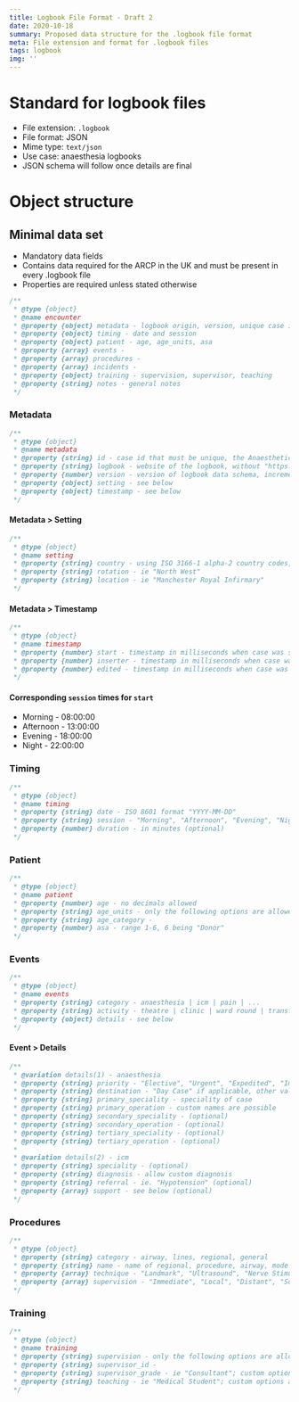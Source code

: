```yaml
---
title: Logbook File Format - Draft 2
date: 2020-10-18
summary: Proposed data structure for the .logbook file format
meta: File extension and format for .logbook files
tags: logbook
img: ''
---
```


# Standard for logbook files
* File extension: ```.logbook```
* File format: JSON
* Mime type: ```text/json```
* Use case: anaesthesia logbooks
* JSON schema will follow once details are final

# Object structure

## Minimal data set
* Mandatory data fields
* Contains data required for the ARCP in the UK and must be present in every .logbook file
* Properties are required unless stated otherwise

```js
/**
 * @type {object}
 * @name encounter
 * @property {object} metadata - logbook origin, version, unique case id, timestamps (start, inserted)
 * @property {object} timing - date and session
 * @property {object} patient - age, age_units, asa
 * @property {array} events -
 * @property {array} procedures -
 * @property {array} incidents -
 * @property {object} training - supervision, supervisor, teaching
 * @property {string} notes - general notes
 */
```

### Metadata
```js
/**
 * @type {object}
 * @name metadata
 * @property {string} id - case id that must be unique, the AnaestheticsApp Logbook uses uuid v4
 * @property {string} logbook - website of the logbook, without "https://", ie "anaesthetics.app" or "lifelong.rcoa.ac.uk"
 * @property {number} version - version of logbook data schema, increment when object schema is modified
 * @property {object} setting - see below
 * @property {object} timestamp - see below
 */
```

#### Metadata > Setting
```js
/**
 * @type {object}
 * @name setting
 * @property {string} country - using ISO 3166-1 alpha-2 country codes, such as "gb", "de", "at", "ug"
 * @property {string} rotation - ie "North West"
 * @property {string} location - ie "Manchester Royal Infirmary"
 */
```

#### Metadata > Timestamp
```js
/**
 * @type {object}
 * @name timestamp
 * @property {number} start - timestamp in milliseconds when case was started (use session times below if the logbook does not use exact times)
 * @property {number} inserter - timestamp in milliseconds when case was inserted
 * @property {number} edited - timestamp in milliseconds when case was edited
 */
```

#### Corresponding ```session``` times for ```start```
 * Morning - 08:00:00
 * Afternoon - 13:00:00
 * Evening - 18:00:00
 * Night - 22:00:00

### Timing
```js
/**
 * @type {object}
 * @name timing
 * @property {string} date - ISO 8601 format "YYYY-MM-DD"
 * @property {string} session - "Morning", "Afternoon", "Evening", "Night"
 * @property {number} duration - in minutes (optional)
 */
```

### Patient
```js
/**
 * @type {object}
 * @name patient
 * @property {number} age - no decimals allowed
 * @property {string} age_units - only the following options are allowed: "Days", "Months", "Years"
 * @property {string} age_category -
 * @property {number} asa - range 1-6, 6 being "Donor"
 */
```

### Events
```js
/**
 * @type {object}
 * @name events
 * @property {string} category - anaesthesia | icm | pain | ...
 * @property {string} activity - theatre | clinic | ward round | transfer | admission | discussion with relatives | end of life care/donation
 * @property {object} details - see below
 */
```
#### Event > Details
```js
/**
 * @variation details(1) - anaesthesia
 * @property {string} priority - "Elective", "Urgent", "Expedited", "Immediate"
 * @property {string} destination - "Day Case" if applicable, other values are optional, non-standard and include "Ward", "POCU", "Critical Care"
 * @property {string} primary_speciality - speciality of case
 * @property {string} primary_operation - custom names are possible
 * @property {string} secondary_speciality - (optional)
 * @property {string} secondary_operation - (optional)
 * @property {string} tertiary_speciality - (optional)
 * @property {string} tertiary_operation - (optional)
 *
 * @variation details(2) - icm
 * @property {string} speciality - (optional)
 * @property {string} diagnosis - allow custom diagnosis
 * @property {string} referral - ie. "Hypotension" (optional)
 * @property {array} support - see below (optional)
 */
```

### Procedures
```js
/**
 * @type {object}
 * @property {string} category - airway, lines, regional, general
 * @property {string} name - name of regional, procedure, airway, mode of anaesthesia
 * @property {array} technique - "Landmark", "Ultrasound", "Nerve Stimulator", "Catheter"
 * @property {array} supervision - "Immediate", "Local", "Distant", "Solo"
 */
```

### Training
```js
/**
 * @type {object}
 * @name training
 * @property {string} supervision - only the following options are allowed: "Immediate", "Local", "Direct", "Remote", "Solo"/"None"
 * @property {string} supervisor_id -
 * @property {string} supervisor_grade - ie "Consultant"; custom options are allowed
 * @property {string} teaching - ie "Medical Student"; custom options are allowed
 */
```